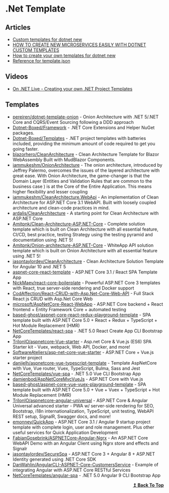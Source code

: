 # .Net Template

## Articles
- [Custom templates for dotnet new](https://docs.microsoft.com/en-us/dotnet/core/tools/custom-templates)
- [HOW TO CREATE NEW MICROSERVICES EASILY WITH DOTNET CUSTOM TEMPLATES](https://kristhecodingunicorn.com/post/dotnet_custom_templates/)
- [How to create your own templates for dotnet new](https://devblogs.microsoft.com/dotnet/how-to-create-your-own-templates-for-dotnet-new/)
- [Reference for template.json](https://github.com/dotnet/templating/wiki/Reference-for-template.json)

## Videos
- [On .NET Live - Creating your own .NET Project Templates](https://www.youtube.com/watch?v=H_pqfeRgTYw&t=751s)

## Templates
- [pereiren/dotnet-template-onion](https://github.com/pereiren/dotnet-template-onion) - Onion Architecture with .NET 5/.NET Core and CQRS/Event Sourcing following a DDD approach
- [Dotnet-Boxed/Framework](https://github.com/Dotnet-Boxed/Framework) - .NET Core Extensions and Helper NuGet packages.
- [Dotnet-Boxed/Templates](https://github.com/Dotnet-Boxed/Templates) - .NET project templates with batteries included, providing the minimum amount of code required to get you going faster.
- [blazorhero/CleanArchitecture](https://github.com/blazorhero/CleanArchitecture) - Clean Architecture Template for Blazor WebAssembly Built with MudBlazor Components.
- [iammukeshm/OnionArchitecture](https://github.com/iammukeshm/OnionArchitecture) - The onion architecture, introduced by Jeffrey Palermo, overcomes the issues of the layered architecture with great ease. With Onion Architecture, the game-changer is that the Domain Layer (Entities and Validation Rules that are common to the business case ) is at the Core of the Entire Application. This means higher flexibility and lesser coupling
- [iammukeshm/CleanArchitecture.WebApi](https://github.com/iammukeshm/CleanArchitecture.WebApi) - An implementation of Clean Architecture for ASP.NET Core 3.1 WebAPI. Built with loosely coupled architecture and clean-code practices in mind.
- [ardalis/CleanArchitecture](https://github.com/ardalis/CleanArchitecture) - A starting point for Clean Architecture with ASP.NET Core
- [Amitpnk/Clean-Architecture-ASP.NET-Core](https://github.com/Amitpnk/Clean-Architecture-ASP.NET-Core) - Complete solution template which is built on Clean Architecture with all essential feature, CI/CD, best practice, testing Strategy using the testing pyramid and documentation using .NET 5!
- [Amitpnk/Onion-architecture-ASP.NET-Core](https://github.com/Amitpnk/Onion-architecture-ASP.NET-Core) - WhiteApp API solution template which is built on Onion Architecture with all essential feature using .NET 5!
- [jasontaylordev/CleanArchitecture](https://github.com/jasontaylordev/CleanArchitecture) - Clean Architecture Solution Template for Angular 10 and .NET 5
- [aspnet-core-react-template](https://github.com/bradymholt/aspnet-core-react-template) - ASP.NET Core 3.1 / React SPA Template App
- [NickMaev/react-core-boilerplate](https://github.com/NickMaev/react-core-boilerplate) - Powerful ASP.NET Core 3 templates with React, true server-side rendering and Docker support
- [CodAffection/React-CRUD-with-Asp.Net-Core-Web-API](https://github.com/CodAffection/React-CRUD-with-Asp.Net-Core-Web-API) - Full Stack React js CRUD with Asp.Net Core Web
- [microsoft/AspNetCore-React-WebApp](https://github.com/microsoft/AspNetCore-React-WebApp) - ASP.NET Core backend + React frontend + Entity Framework Core + automated testing
- [based-ghost/aspnet-core-react-redux-playground-template](https://github.com/based-ghost/aspnet-core-react-redux-playground-template) - SPA template built with ASP.NET Core 5.0 + React + Redux + TypeScript + Hot Module Replacement (HMR)
- [NetCoreTemplates/react-spa](https://github.com/NetCoreTemplates/react-spa) - .NET 5.0 React Create App CLI Bootstrap App
- [TrilonIO/aspnetcore-Vue-starter](https://github.com/TrilonIO/aspnetcore-Vue-starter) - Asp.net Core & Vue.js (ES6) SPA Starter kit - Vuex, webpack, Web API, Docker, and more!
- [SoftwareAteliers/asp-net-core-vue-starter](https://github.com/SoftwareAteliers/asp-net-core-vue-starter) - ASP.NET Core + Vue.js starter project
- [danijelh/aspnetcore-vue-typescript-template](https://github.com/danijelh/aspnetcore-vue-typescript-template) - Template AspNetCore with Vue, Vue router, Vuex, TypeScript, Bulma, Sass and Jest
- [NetCoreTemplates/vue-spa](https://github.com/NetCoreTemplates/vue-spa) - .NET 5.0 Vue CLI Bootstrap App
- [damienbod/AspNetCoreMvcVueJs](https://github.com/damienbod/AspNetCoreMvcVueJs) - ASP.NET Core with Vue.js
- [based-ghost/aspnet-core-vue-vuex-playground-template](https://github.com/based-ghost/aspnet-core-vue-vuex-playground-template) - SPA template built with ASP.NET Core 5.0 + Vue + Vuex + TypeScript + Hot Module Replacement (HMR)
- [TrilonIO/aspnetcore-angular-universal](https://github.com/TrilonIO/aspnetcore-angular-universal) - ASP.NET Core & Angular Universal advanced starter - PWA w/ server-side rendering for SEO, Bootstrap, i18n internationalization, TypeScript, unit testing, WebAPI REST setup, SignalR, Swagger docs, and more!
- [emonney/QuickApp](https://github.com/emonney/QuickApp) - ASP.NET Core 3.1 / Angular 9 startup project template with complete login, user and role management. Plus other useful services for Quick Application Development
- [FabianGosebrink/ASPNETCore-Angular-Ngrx](FabianGosebrink/ASPNETCore-Angular-Ngrx) - An ASP.NET Core WebAPI Demo with an Angular Client using Ngrx store and effects and Signalr
- [jasontaylordev/SecureSpa](https://github.com/jasontaylordev/SecureSpa) - ASP.NET Core 3 + Angular 8 + ASP.NET Identity generated using .NET Core SDK
- [DanWahlin/AngularCLI-ASPNET-Core-CustomersService](https://github.com/DanWahlin/AngularCLI-ASPNET-Core-CustomersService) - Example of integrating Angular with ASP.NET Core RESTful Services
- [NetCoreTemplates/angular-spa](https://github.com/NetCoreTemplates/angular-spa) - .NET 5.0 Angular 9 CLI Bootstrap App

<div align="right">
  <b><a href="#contents">↥ Back To Top</a></b>
</div>
